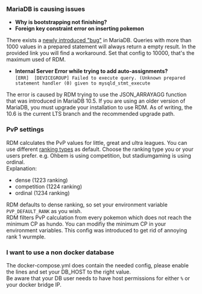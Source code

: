 ### MariaDB is causing issues
* **Why is bootstrapping not finishing?**
* **Foreign key constraint error on inserting pokemon**

There exists a [newly introduced "bug"](https://jira.mariadb.org/browse/MDEV-27937) in MariaDB. Queries with more than 1000 values in a prepared statement will always return a empty result. In the provided link you will find a workaround. Set that config to 10000, that's the maximum used of RDM.

* **Internal Server Error while trying to add auto-assignments?**  
`[ERR]  [DEVICEGROUP] Failed to execute query. (Unknown prepared statement handler (0) given to mysqld_stmt_execute`

The error is caused by RDM trying to use the JSON_ARRAYAGG function that was introduced in MariaDB 10.5. If you are using an older version of MariaDB, you must upgrade your installation to use RDM. As of writing, the 10.6 is the current LTS branch and the recommended upgrade path.

### PvP settings
RDM calculates the PvP values for little, great and ultra leagues. You can use different [ranking types](https://en.m.wikipedia.org/wiki/Ranking) as default. Choose the ranking type you or your users prefer. e.g. Ohbem is using competition, but stadiumgaming is using ordinal.  
Explanation:
* dense (1223 ranking)
* competition (1224 ranking)
* ordinal (1234 ranking)

RDM defaults to dense ranking, so set your environment variable `PVP_DEFAULT_RANK` as you wish.  
RDM filters PvP calculation from every pokemon which does not reach the minimum CP as hundo. You can modifiy the minimum CP in your environment variables. This config was introduced to get rid of annoying rank 1 wurmple.

### I want to use a non docker database
The docker-compose.yml does contain the needed config, please enable the lines and set your DB_HOST to the right value.  
Be aware that your DB user needs to have host permissions for either `%` or your docker bridge IP.